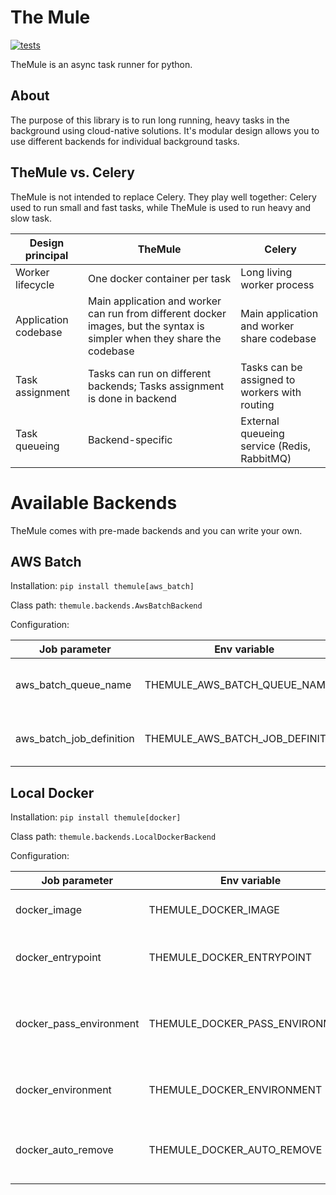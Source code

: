 The Mule
===

[![tests](https://github.com/wlatanowicz/themule/actions/workflows/tests.yml/badge.svg)](https://github.com/wlatanowicz/themule/actions/workflows/tests.yml)

TheMule is an async task runner for python.

About
---

The purpose of this library is to run long running, heavy tasks in the background using cloud-native solutions. It's modular design allows you to use different backends for individual background tasks.


TheMule vs. Celery
---

TheMule is not intended to replace Celery. They play well together: Celery used to run small and fast tasks, while TheMule is used to run heavy and slow task.


Design principal     | TheMule                         | Celery
---------------------|---------------------------------|--------
Worker lifecycle     | One docker container per task   | Long living worker process
Application codebase | Main application and worker can run from different docker images, but the syntax is simpler when they share the codebase | Main application and worker share codebase
Task assignment      | Tasks can run on different backends; Tasks assignment is done in backend   | Tasks can be assigned to workers with routing
Task queueing        | Backend-specific      | External queueing service (Redis, RabbitMQ)


Available Backends
===

TheMule comes with pre-made backends and you can write your own.


AWS Batch
---

Installation: `pip install themule[aws_batch]`

Class path: `themule.backends.AwsBatchBackend`

Configuration:

Job parameter | Env variable | Required | Default | Description
---|---|---|--|--
aws_batch_queue_name | THEMULE_AWS_BATCH_QUEUE_NAME | Yes | - | The name of AWS Batch queue
aws_batch_job_definition | THEMULE_AWS_BATCH_JOB_DEFINITION | Yes | - | The name of AWS Batch job definition


Local Docker
---

Installation: `pip install themule[docker]`

Class path: `themule.backends.LocalDockerBackend`

Configuration:

Job parameter | Env variable | Required | Default | Description
---|---|---|--|--
docker_image | THEMULE_DOCKER_IMAGE | Yes | - | The name of the Docker image
docker_entrypoint | THEMULE_DOCKER_ENTRYPOINT | No | None | Override of the container's entrypoint
docker_pass_environment | THEMULE_DOCKER_PASS_ENVIRONMENT | No | True | Passes application's env to worker container if true
docker_environment | THEMULE_DOCKER_ENVIRONMENT | No | None | Additional container environment variables
docker_auto_remove | THEMULE_DOCKER_AUTO_REMOVE | No | True | Removes the container after worker exit if true
